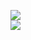 [![](https://img.shields.io/badge/Made%20With-Github%20Spray-lightgrey.svg?style=for-the-badge&logo=github)](https://github.com/Annihil/github-spray#885)  
[![](https://i.imgur.com/2DrTn0Z.gif)](https://github.com/Annihil/github-spray)